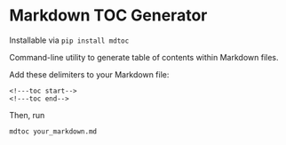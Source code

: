# Markdown TOC Generator

Installable via `pip install mdtoc`

Command-line utility to generate table of contents within Markdown files.

Add these delimiters to your Markdown file:

```
<!---toc start-->
<!---toc end-->
```

Then, run

```
mdtoc your_markdown.md
```
